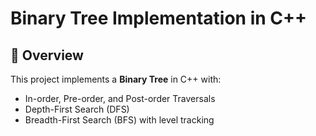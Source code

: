 # Binary Tree Implementation in C++

## 📌 Overview
This project implements a **Binary Tree** in C++ with:
- In-order, Pre-order, and Post-order Traversals
- Depth-First Search (DFS)
- Breadth-First Search (BFS) with level tracking